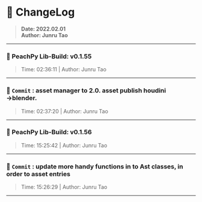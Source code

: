 # :hammer: ChangeLog
> __Date: 2022.02.01__<br>
> __Author: Junru Tao__<br>
---

### :electric_plug: PeachPy Lib-Build: v0.1.55
> Time: 02:36:11 | Author: Junru Tao
---


### :electric_plug: `Commit` : asset manager to 2.0. asset publish houdini &rarr;blender. 
> Time: 02:37:20 | Author: Junru Tao
---
### :electric_plug: PeachPy Lib-Build: v0.1.56
> Time: 15:25:42 | Author: Junru Tao
---


### :electric_plug: `Commit` : update more handy functions in to Ast classes, in order to  asset entries
> Time: 15:26:29 | Author: Junru Tao
---
